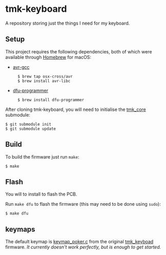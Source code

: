 # tmk-keyboard

A repository storing just the things I need for my keyboard.

## Setup
This project requires the following dependencies, both of which were available through [Homebrew](http://brew.sh/) for macOS:
* [avr-gcc](http://www.nongnu.org/avr-libc/)

        $ brew tap osx-cross/avr
        $ brew install avr-libc

* [dfu-programmer](https://dfu-programmer.github.io/)

        $ brew install dfu-programmer

After cloning tmk-keyboard, you will need to initialise the [tmk_core](https://github.com/tmk/tmk_core) submodule:

    $ git submodule init
    $ git submodule update

## Build

To build the firmware just run `make`:

    $ make

## Flash
You will to install  to flash the PCB.

Run `make dfu` to flash the firmware (this may need to be done using `sudo`):

    $ make dfu

## keymaps
The default keymap is [keymap_poker.c](keymap_poker.c) from the original [tmk_keyboad](https://github.com/tmk/tmk_keyboard/tree/master/keyboard/gh60) firmware. _It currently doesn't work perfectly, but is enough to get started._
